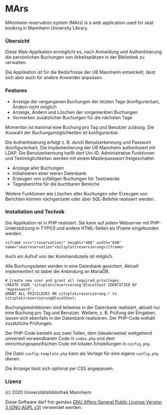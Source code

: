 # MArs
MAnnheim reservation system (MArs) is a web application used for seat booking in Mannheim University Library.

### Übersicht

Diese Web-Applikation ermöglicht es, nach Anmeldung und Authentisierung
die persönlichen Buchungen von Arbeitsplätzen in der Bibliothek zu
verwalten.

Die Applikation ist für die Bedürfnisse der UB Mannheim entwickelt,
lässt sich aber auch für andere Anwender anpassen.

### Features

- Anzeige der vergangenen Buchungen der letzten Tage (konfigurierbar), Ändern nicht möglich
- Anzeige, Ändern und Löschen der vorgemerkten Buchungen
- Vormerken zusätzlicher Buchungen für die nächsten Tage

Momentan ist maximal eine Buchung pro Tag und Benutzer zulässig.
Die Auswahl der Buchungsmöglichkeiten ist konfigurierbar.

Die Authentisierung erfolgt z. B. durch Benutzerkennung und Passwort (konfigurierbar).
Die Implementierung der UB Mannheim authentisiert mit LDAP.
Die Benutzerkennung heißt dort Uni-ID.
Administrative Funktionen und Testmöglichkeiten werden mit einem Masterpasswort freigeschaltet.

- Anzeige aller Buchungen
- Initialisieren einer leeren Datenbank
- Erzeugen von zufälligen Buchungen für Testzwecke
- Tagesberichte für die buchbaren Bereiche

Weitere Funktionen wie Löschen alter Buchungen oder Erzeugen von Berichten
können nachgerüstet oder über SQL-Befehle realisiert werden.

### Installation und Technik

Die Applikation ist in PHP realisiert.
Sie kann auf jedem Webserver mit PHP-Unterstützung in TYPO3 und andere HTML-Seiten
als IFrame eingebunden werden:

    <iframe src="/reservation/" height="480" width="640" name="seatreservation">Sitzplatzreservierung</iframe>

Auch ein Aufruf von der Kommandozeile ist möglich.

Alle Buchungsdaten werden in eine Datenbank gesichert.
Aktuell implementiert ist dabei die Anbindung an MariaDB.

    # Create new user and grant all required privileges.
    CREATE USER 'sitzplatzreservierung'@localhost IDENTIFIED BY 'mypassword';
    GRANT ALL PRIVILEGES ON sitzplatzreservierung.* to sitzplatzreservierung@localhost;

Buchungsrestriktionen sind teilweise in der Datenbank realisiert, aktuell nur eine Buchung pro Tag und Benutzer.
Weitere, z. B. Prüfung der Eingaben, lassen sich ebenfalls in der Datenbank realisieren.
Der PHP-Code enthält zusätzliche Prüfungen.

Der PHP-Code besteht aus zwei Teilen, dem (idealerweise) weitgehend universell
verwendbarem Code in `index.php` und dem einrichtungsspezifischen Code mit
lokalen Einstellungen in `config.php`.

Die Datei `config-template.php` kann als Vorlage für eine eigene `config.php` dienen.

Die Anzeige lässt sich optional per CSS angepassen.

### Lizenz

(c) 2020 Universitätsbibliothek Mannheim

Diese Software darf frei gemäss [GNU Affero General Public License Version 3 (GNU AGPL v3)](LICENSE) verwendet werden.
